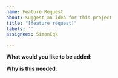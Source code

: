 ```yaml
---
name: Feature Request
about: Suggest an idea for this project
title: "[feature request]"
labels: ''
assignees: SimonCqk

---
```


<!-- Please only use this template for submitting feature requests -->

**What would you like to be added**:


**Why is this needed**:

